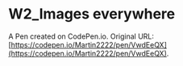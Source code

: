 # W2_Images everywhere

A Pen created on CodePen.io. Original URL: [https://codepen.io/Martin2222/pen/VwdEeQX](https://codepen.io/Martin2222/pen/VwdEeQX).

